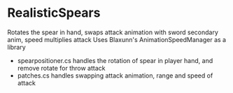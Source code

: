 # RealisticSpears

Rotates the spear in hand, swaps attack animation with sword secondary anim, speed multiplies attack
Uses Blaxunn's AnimationSpeedManager as a library

- spearpositioner.cs handles the rotation of spear in player hand, and remove rotate for throw attack 
- patches.cs handles swapping attack animation, range and speed of attack
